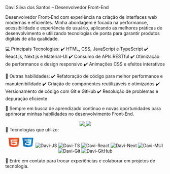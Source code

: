 Davi Silva dos Santos – Desenvolvedor Front-End


Desenvolvedor Front-End com experiência na criação de interfaces web modernas e eficientes. Minha abordagem é focada na performance, acessibilidade e experiência do usuário, aplicando as melhores práticas de desenvolvimento e utilizando tecnologias de ponta para garantir produtos digitais de alta qualidade.

💻 Principais Tecnologias:
✔️ HTML, CSS, JavaScript e TypeScript
✔️ React.js, Next.js e Material-UI
✔️ Consumo de APIs RESTful
✔️ Otimização de performance e design responsivo
✔️ Animações CSS e efeitos interativos

🔧 Outras habilidades:
✔️ Refatoração de código para melhor performance e manutenibilidade
✔️ Criação de componentes reutilizáveis e otimizados
✔️ Versionamento de código com Git e GitHub
✔️ Resolução de problemas e depuração eficiente

📌 Sempre em busca de aprendizado contínuo e novas oportunidades para aprimorar minhas habilidades no desenvolvimento Front-End.

<div align="center"> <a href="https://github.com/DaviSsilvaa"> <img height="180em" src="https://github-readme-stats.vercel.app/api?username=seu-usuario&show_icons=true&theme=tokyonight&include_all_commits=true&count_private=true"/> <img height="180em" src="https://github-readme-stats.vercel.app/api/top-langs/?username=seu-usuario&layout=compact&langs_count=7&theme=tokyonight"/> </a> </div>
🚀 Tecnologias que utilizo:
<div align="center" style="display: inline_block"><br> <img alt="Davi-HTML" height="30" width="40" src="https://raw.githubusercontent.com/devicons/devicon/master/icons/html5/html5-original.svg"> <img alt="Davi-CSS" height="30" width="40" src="https://raw.githubusercontent.com/devicons/devicon/master/icons/css3/css3-original.svg"> <img alt="Davi-JS" height="30" width="40" src="https://cdn.jsdelivr.net/gh/devicons/devicon/icons/javascript/javascript-original.svg"> <img alt="Davi-TS" height="30" width="40" src="https://cdn.jsdelivr.net/gh/devicons/devicon/icons/typescript/typescript-original.svg"> <img alt="Davi-React" height="30" width="40" src="https://cdn.jsdelivr.net/gh/devicons/devicon/icons/react/react-original.svg"> <img alt="Davi-Next" height="30" width="40" src="https://cdn.jsdelivr.net/gh/devicons/devicon/icons/nextjs/nextjs-original.svg"> <img alt="Davi-MUI" height="30" width="40" src="https://cdn.jsdelivr.net/gh/devicons/devicon/icons/materialui/materialui-original.svg"> <img alt="Davi-Git" height="30" width="40" src="https://cdn.jsdelivr.net/gh/devicons/devicon/icons/git/git-original.svg"> <img alt="Davi-GitHub" height="30" width="40" src="https://cdn.jsdelivr.net/gh/devicons/devicon/icons/github/github-original.svg"> </div>


📩 Entre em contato para trocar experiências e colaborar em projetos de tecnologia.
